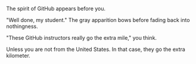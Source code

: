 The spirit of GitHub appears before you.

"Well done, my student." The gray apparition bows before fading back into nothingness.

"These GitHub instructors really go the extra mile," you think.

Unless you are not from the United States. In that case, they go the extra kilometer. 